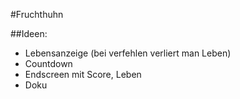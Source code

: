 #Fruchthuhn


##Ideen:
* Lebensanzeige (bei verfehlen verliert man Leben)
* Countdown
* Endscreen mit Score, Leben
* Doku